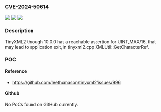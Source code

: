 ### [CVE-2024-50614](https://cve.mitre.org/cgi-bin/cvename.cgi?name=CVE-2024-50614)
![](https://img.shields.io/static/v1?label=Product&message=n%2Fa&color=blue)
![](https://img.shields.io/static/v1?label=Version&message=n%2Fa&color=blue)
![](https://img.shields.io/static/v1?label=Vulnerability&message=n%2Fa&color=brighgreen)

### Description

TinyXML2 through 10.0.0 has a reachable assertion for UINT_MAX/16, that may lead to application exit, in tinyxml2.cpp XMLUtil::GetCharacterRef.

### POC

#### Reference
- https://github.com/leethomason/tinyxml2/issues/996

#### Github
No PoCs found on GitHub currently.


